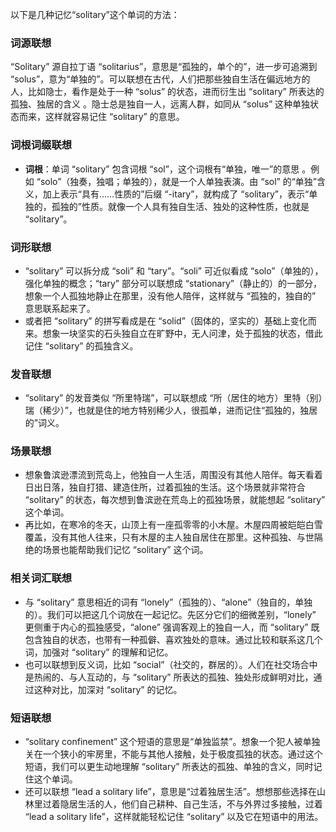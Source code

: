 以下是几种记忆“solitary”这个单词的方法：

### 词源联想
“Solitary” 源自拉丁语 “solitarius”，意思是“孤独的，单个的”，进一步可追溯到 “solus”，意为“单独的”。可以联想在古代，人们把那些独自生活在偏远地方的人，比如隐士，看作是处于一种 “solus” 的状态，进而衍生出 “solitary” 所表达的孤独、独居的含义 。隐士总是独自一人，远离人群，如同从 “solus” 这种单独状态而来，这样就容易记住 “solitary” 的意思。

### 词根词缀联想
- **词根**：单词 “solitary” 包含词根 “sol”，这个词根有“单独，唯一”的意思 。例如 “solo”（独奏，独唱；单独的），就是一个人单独表演。由 “sol” 的“单独”含义，加上表示“具有……性质的”后缀 “-itary”，就构成了 “solitary”，表示“单独的，孤独的”性质。就像一个人具有独自生活、独处的这种性质，也就是 “solitary”。

### 词形联想
 - “solitary” 可以拆分成 “soli” 和 “tary”。“soli” 可近似看成 “solo”（单独的），强化单独的概念；“tary” 部分可以联想成 “stationary”（静止的）的一部分，想象一个人孤独地静止在那里，没有他人陪伴，这样就与 “孤独的，独自的” 意思联系起来了。
 - 或者把 “solitary” 的拼写看成是在 “solid”（固体的，坚实的）基础上变化而来。想象一块坚实的石头独自立在旷野中，无人问津，处于孤独的状态，借此记住 “solitary” 的孤独含义。

### 发音联想
 - “solitary” 的发音类似 “所里特瑞”，可以联想成 “所（居住的地方）里特（别）瑞（稀少）”，也就是住的地方特别稀少人，很孤单，进而记住“孤独的，独居的”词义。

### 场景联想
 - 想象鲁滨逊漂流到荒岛上，他独自一人生活，周围没有其他人陪伴。每天看着日出日落，独自打猎、建造住所，过着孤独的生活。这个场景就非常符合 “solitary” 的状态，每次想到鲁滨逊在荒岛上的孤独场景，就能想起 “solitary” 这个单词。
 - 再比如，在寒冷的冬天，山顶上有一座孤零零的小木屋。木屋四周被皑皑白雪覆盖，没有其他人往来，只有木屋的主人独自居住在那里。这种孤独、与世隔绝的场景也能帮助我们记忆 “solitary” 这个词。

### 相关词汇联想
 - 与 “solitary” 意思相近的词有 “lonely”（孤独的）、“alone”（独自的，单独的）。我们可以把这几个词放在一起记忆。先区分它们的细微差别，“lonely” 更侧重于内心的孤独感受，“alone” 强调客观上的独自一人，而 “solitary” 既包含独自的状态，也带有一种孤僻、喜欢独处的意味。通过比较和联系这几个词，加强对 “solitary” 的理解和记忆。
 - 也可以联想到反义词，比如 “social”（社交的，群居的）。人们在社交场合中是热闹的、与人互动的，与 “solitary” 所表达的孤独、独处形成鲜明对比，通过这种对比，加深对 “solitary” 的记忆。

### 短语联想
 - “solitary confinement” 这个短语的意思是“单独监禁”。想象一个犯人被单独关在一个狭小的牢房里，不能与其他人接触，处于极度孤独的状态。通过这个短语，我们可以更生动地理解 “solitary” 所表达的孤独、单独的含义，同时记住这个单词。
 - 还可以联想 “lead a solitary life”，意思是“过着独居生活”。想想那些选择在山林里过着隐居生活的人，他们自己耕种、自己生活，不与外界过多接触，过着 “lead a solitary life”，这样就能轻松记住 “solitary” 以及它在短语中的用法。 